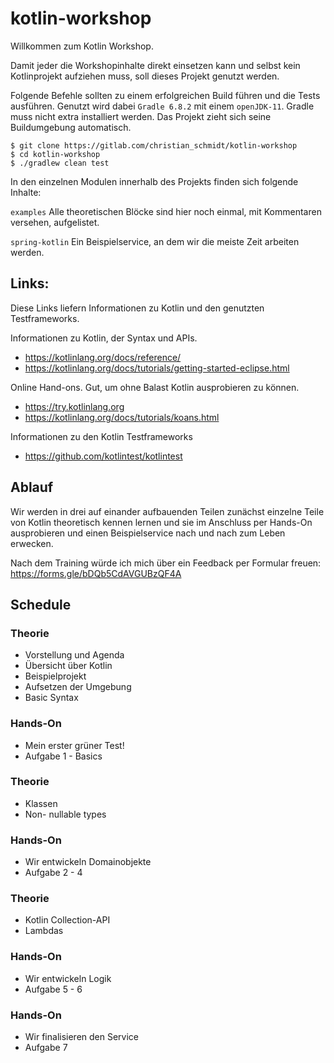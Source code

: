 # kotlin-workshop

Willkommen zum Kotlin Workshop.

Damit jeder die Workshopinhalte direkt einsetzen kann und selbst kein Kotlinprojekt aufziehen muss, 
soll dieses Projekt genutzt werden.

Folgende Befehle sollten zu einem erfolgreichen Build führen und die Tests ausführen. Genutzt wird dabei 
`Gradle 6.8.2` mit einem `openJDK-11`. Gradle muss nicht extra installiert werden. Das Projekt zieht sich 
seine Buildumgebung automatisch.

    $ git clone https://gitlab.com/christian_schmidt/kotlin-workshop
    $ cd kotlin-workshop
    $ ./gradlew clean test

In den einzelnen Modulen innerhalb des Projekts finden sich folgende Inhalte: 

`examples` Alle theoretischen Blöcke sind hier noch einmal, mit Kommentaren versehen, aufgelistet.  

`spring-kotlin` Ein Beispielservice, an dem wir die meiste Zeit arbeiten werden. 

## Links:

Diese Links liefern Informationen zu Kotlin und den genutzten Testframeworks.

Informationen zu Kotlin, der Syntax und APIs.  
* https://kotlinlang.org/docs/reference/
* https://kotlinlang.org/docs/tutorials/getting-started-eclipse.html

Online Hand-ons. Gut, um ohne Balast Kotlin ausprobieren zu können.
* https://try.kotlinlang.org
* https://kotlinlang.org/docs/tutorials/koans.html

Informationen zu den Kotlin Testframeworks
* https://github.com/kotlintest/kotlintest


## Ablauf

Wir werden in drei auf einander aufbauenden Teilen zunächst einzelne Teile von Kotlin theoretisch kennen lernen 
und sie im Anschluss per Hands-On ausprobieren und einen Beispielservice nach und nach zum Leben erwecken.

Nach dem Training würde ich mich über ein Feedback per Formular freuen:
https://forms.gle/bDQb5CdAVGUBzQF4A

## Schedule
 
### Theorie
* Vorstellung und Agenda
* Übersicht über Kotlin
* Beispielprojekt
* Aufsetzen der Umgebung
* Basic Syntax

### Hands-On
* Mein erster grüner Test!
* Aufgabe 1 - Basics

### Theorie
* Klassen
* Non- nullable types

### Hands-On
* Wir entwickeln Domainobjekte
* Aufgabe 2 - 4

### Theorie
* Kotlin Collection-API
* Lambdas

### Hands-On
* Wir entwickeln Logik
* Aufgabe 5 - 6

### Hands-On
* Wir finalisieren den Service
* Aufgabe 7 
